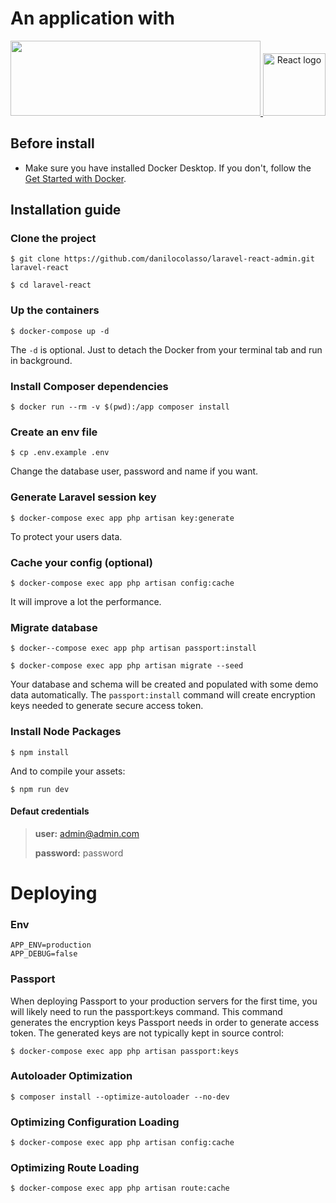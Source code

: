 # An application with
<p align="center">
    <a href="https://github.com/laravel/laravel" target="_blank">
        <img height="120" src="https://res.cloudinary.com/dtfbvvkyp/image/upload/v1566331377/laravel-logolockup-cmyk-red.svg" width="400">
    </a>
    <a href="https://github.com/facebook/react" target="_blank">
        <img height="100" src="https://upload.wikimedia.org/wikipedia/commons/thumb/a/a7/React-icon.svg/1200px-React-icon.svg.png" alt="React logo">
    </a>
</p>


## Before install
- Make sure you have installed Docker Desktop. If you don't, follow the <a href="https://www.docker.com/get-started" target="_blank">Get Started with Docker</a>.

## Installation guide

### Clone the project
    $ git clone https://github.com/danilocolasso/laravel-react-admin.git laravel-react
    
    $ cd laravel-react
    
### Up the containers
    $ docker-compose up -d
The `-d` is optional. Just to detach the Docker from your terminal tab and run in background.
    
### Install Composer dependencies
    $ docker run --rm -v $(pwd):/app composer install
    
### Create an env file
    $ cp .env.example .env
Change the database user, password and name if you want.
    
### Generate Laravel session key
    $ docker-compose exec app php artisan key:generate
To protect your users data. 
    
### Cache your config (optional)
    $ docker-compose exec app php artisan config:cache
It will improve a lot the performance.
    
### Migrate database
    $ docker--compose exec app php artisan passport:install
    
    $ docker-compose exec app php artisan migrate --seed
Your database and schema will be created and populated with some demo data automatically.
The `passport:install` command will create encryption keys needed to generate secure access token.

### Install Node Packages
    $ npm install
    
And to compile your assets:

    $ npm run dev 
    
#### Defaut credentials

>**user:** admin@admin.com
>
>**password:** password


# Deploying

### Env
    APP_ENV=production
    APP_DEBUG=false

### Passport
When deploying Passport to your production servers for the first time, you will likely need to run the passport:keys command. This command generates the encryption keys Passport needs in order to generate access token. The generated keys are not typically kept in source control:

    $ docker-compose exec app php artisan passport:keys


### Autoloader Optimization
    $ composer install --optimize-autoloader --no-dev
    
### Optimizing Configuration Loading
    $ docker-compose exec app php artisan config:cache
    
### Optimizing Route Loading
    $ docker-compose exec app php artisan route:cache
